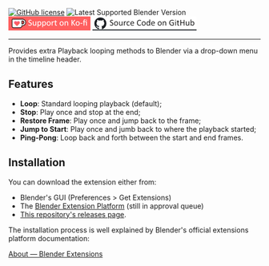 [![GitHub license](https://img.shields.io/github/license/L0Lock/LoopMethods?style=for-the-badge)](https://github.com/L0Lock/LoopMethods/blob/master/LICENSE) ![Latest Supported Blender Version](https://img.shields.io/badge/Blender-v4.3.0-orange?style=for-the-badge&logo=blender) [![ko-fi](https://github.com/L0Lock/LoopMethods/blob/main/Prez/SupportOnKofi.jpg?raw=true)](https://ko-fi.com/lauloque) [![source](https://github.com/L0Lock/LoopMethods/blob/main/Prez/SourceCodeGithub.jpg?raw=true)](https://github.com/L0Lock/LoopMethods)

-----

Provides extra Playback looping methods to Blender via a drop-down menu in the timeline header.

## Features

- **Loop**: Standard looping playback (default);
- **Stop**: Play once and stop at the end;
- **Restore Frame**: Play once and jump back to the frame;
- **Jump to Start**: Play once and jumb back to where the playback started;
- **Ping-Pong**: Loop back and forth between the start and end frames.

## Installation

You can download the extension either from:

- Blender's GUI (Preferences > Get Extensions)
- The [Blender Extension Platform](https://extensions.blender.org/approval-queue/LoopMethods/) (still in approval queue)
- [This repository's releases page](https://github.com/L0Lock/LoopMethods/releases).

The installation process is well explained by Blender's official extensions platform documentation:

[About — Blender Extensions](https://extensions.blender.org/about/)
